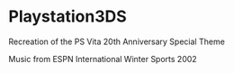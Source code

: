 # Playstation3DS
 Recreation of the PS Vita 20th Anniversary Special Theme

 Music from ESPN International Winter Sports 2002
